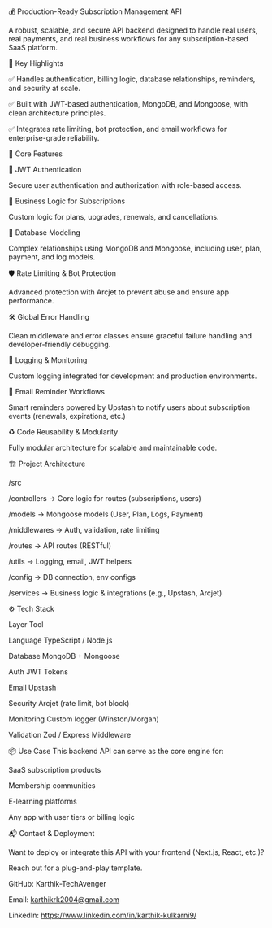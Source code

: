 💰 Production-Ready Subscription Management API

A robust, scalable, and secure API backend designed to handle real users, real payments, and real business workflows for any subscription-based SaaS platform.

🎯 Key Highlights

✅ Handles authentication, billing logic, database relationships, reminders, and security at scale.

✅ Built with JWT-based authentication, MongoDB, and Mongoose, with clean architecture principles.

✅ Integrates rate limiting, bot protection, and email workflows for enterprise-grade reliability.

🔋 Core Features

🔐 JWT Authentication

Secure user authentication and authorization with role-based access.

🧠 Business Logic for Subscriptions

Custom logic for plans, upgrades, renewals, and cancellations.

🧾 Database Modeling

Complex relationships using MongoDB and Mongoose, including user, plan, payment, and log models.

🛡️ Rate Limiting & Bot Protection

Advanced protection with Arcjet to prevent abuse and ensure app performance.

🛠️ Global Error Handling

Clean middleware and error classes ensure graceful failure handling and developer-friendly debugging.

🧩 Logging & Monitoring

Custom logging integrated for development and production environments.

📧 Email Reminder Workflows

Smart reminders powered by Upstash to notify users about subscription events (renewals, expirations, etc.)

♻️ Code Reusability & Modularity

Fully modular architecture for scalable and maintainable code.

🏗️ Project Architecture

/src

  /controllers       → Core logic for routes (subscriptions, users)
  
  /models            → Mongoose models (User, Plan, Logs, Payment)
  
  /middlewares       → Auth, validation, rate limiting
  
  /routes            → API routes (RESTful)
  
  /utils             → Logging, email, JWT helpers
  
  /config            → DB connection, env configs
  
  /services          → Business logic & integrations (e.g., Upstash, Arcjet)
  
⚙️ Tech Stack

Layer	Tool

Language	TypeScript / Node.js

Database	MongoDB + Mongoose

Auth	JWT Tokens

Email	Upstash

Security	Arcjet (rate limit, bot block)

Monitoring	Custom logger (Winston/Morgan)

Validation	Zod / Express Middleware

📦 Use Case
This backend API can serve as the core engine for:

SaaS subscription products

Membership communities

E-learning platforms

Any app with user tiers or billing logic


📬 Contact & Deployment

Want to deploy or integrate this API with your frontend (Next.js, React, etc.)?

Reach out for a plug-and-play template.

GitHub: Karthik-TechAvenger

Email: karthikrk2004@gmail.com

LinkedIn: https://www.linkedin.com/in/karthik-kulkarni9/
